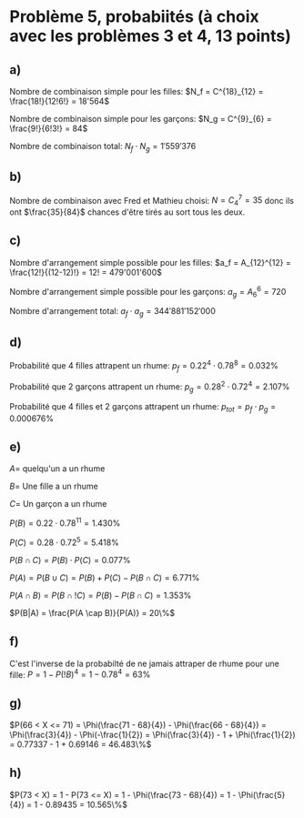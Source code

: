 # Problème 5, probabiités (à choix avec les problèmes 3 et 4, 13 points)

## a)
Nombre de combinaison simple pour les filles: $N_f = C^{18}_{12} = \frac{18!}{12!6!} = 18'564$

Nombre de combinaison simple pour les garçons: $N_g = C^{9}_{6} = \frac{9!}{6!3!} = 84$

Nombre de combinaison total: $N_f \cdot N_g = 1'559'376$

## b)
Nombre de combinaison avec Fred et Mathieu choisi: $N = C^{7}_{4} = 35$ donc ils ont $\frac{35}{84}$ chances d'être tirés au sort tous les deux.

## c)
Nombre d'arrangement simple possible pour les filles: $a_f = A_{12}^{12} = \frac{12!}{(12-12)!} = 12! = 479'001'600$

Nombre d'arrangement simple possible pour les garçons: $a_g = A_{6}^{6} = 720$

Nombre d'arrangement total: $a_f \cdot a_g = 344'881'152'000$

## d)
Probabilité que 4 filles attrapent un rhume: $p_f = 0.22^4 \cdot 0.78^8 = 0.032\%$

Probabilité que 2 garçons attrapent un rhume: $p_g = 0.28^2 \cdot 0.72^4 = 2.107\%$

Probabilité que 4 filles et 2 garçons attrapent un rhume: $p_{tot} = p_f \cdot p_g = 0.000676\%$

## e)
$A =$ quelqu'un a un rhume

$B =$ Une fille a un rhume

$C =$ Un garçon a un rhume

$P(B) = 0.22 \cdot 0.78^{11} = 1.430\%$

$P(C) = 0.28 \cdot 0.72^{5} = 5.418\%$

$P(B \cap C) = P(B) \cdot P(C) = 0.077\%$

$P(A) = P(B \cup C) = P(B) + P(C) - P(B \cap C) = 6.771\%$

$P(A \cap B) = P(B \cap !C) = P(B) - P(B \cap C) = 1.353\%$

$P(B|A) = \frac{P(A \cap B)}{P(A)} = 20\%$

## f)
C'est l'inverse de la probabilté de ne jamais attraper de rhume pour une fille: $P = 1 - P(!B)^4 = 1 - 0.78^4 = 63\%$

## g)
$P(66 < X <= 71) = \Phi(\frac{71 - 68}{4}) - \Phi(\frac{66 - 68}{4}) = \Phi(\frac{3}{4}) - \Phi(-\frac{1}{2}) = \Phi(\frac{3}{4}) - 1 + \Phi(\frac{1}{2}) = 0.77337 - 1 + 0.69146 = 46.483\%$

## h)
$P(73 < X) = 1 - P(73 <= X) = 1 - \Phi(\frac{73 - 68}{4}) = 1 - \Phi(\frac{5}{4}) = 1 - 0.89435 = 10.565\%$

